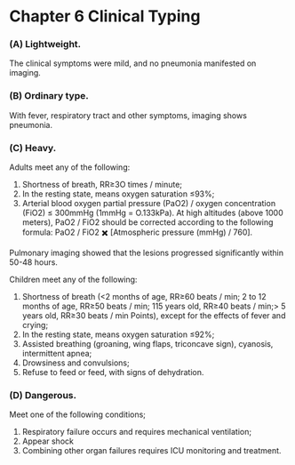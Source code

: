 # Chapter 6 Clinical Typing

### (A) Lightweight.
The clinical symptoms were mild, and no pneumonia manifested on imaging.

### (B) Ordinary type.
With fever, respiratory tract and other symptoms, imaging shows pneumonia.

### (C) Heavy.
Adults meet any of the following:
1. Shortness of breath, RR≥3O times / minute;
2. In the resting state, means oxygen saturation ≤93%;
3. Arterial blood oxygen partial pressure (PaO2) / oxygen concentration (FiO2) ≤ 300mmHg (1mmHg = O.133kPa).
At high altitudes (above 1000 meters), PaO2 / FiO2 should be corrected according to the following formula: PaO2 / FiO2 ✖️ [Atmospheric pressure (mmHg) / 760].

Pulmonary imaging showed that the lesions progressed significantly within 50-48 hours.

Children meet any of the following:
1. Shortness of breath (<2 months of age, RR≥60 beats / min; 2 to 12 months of age, RR≥50 beats / min; 115 years old, RR≥40 beats / min;> 5 years old, RR≥30 beats / min Points), except for the effects of fever and crying;
2. In the resting state, means oxygen saturation ≤92%;
3. Assisted breathing (groaning, wing flaps, triconcave sign), cyanosis, intermittent apnea;
4. Drowsiness and convulsions;
5. Refuse to feed or feed, with signs of dehydration.

### (D) Dangerous.
Meet one of the following conditions;
1. Respiratory failure occurs and requires mechanical ventilation;
2. Appear shock
3. Combining other organ failures requires ICU monitoring and treatment.

